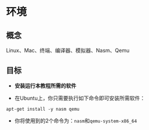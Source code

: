 # 环境

## 概念

Linux、Mac、终端、编译器、模拟器、Nasm、Qemu

## 目标

* **安装运行本教程所需的软件**

* 在Ubuntu上，你只需要执行如下命令即可安装所需软件：
```
apt-get install -y nasm qemu
```

* 你将使用到的2个命令为：`nasm`和`qemu-system-x86_64`
